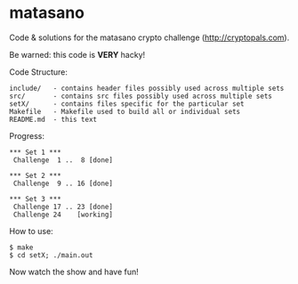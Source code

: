 matasano
========

Code &amp; solutions for the matasano crypto challenge (http://cryptopals.com).

Be warned: this code is **VERY** hacky!

Code Structure:

    include/   - contains header files possibly used across multiple sets
    src/       - contains src files possibly used across multiple sets
    setX/      - contains files specific for the particular set
    Makefile   - Makefile used to build all or individual sets
    README.md  - this text

Progress:

    *** Set 1 ***
     Challenge  1 ..  8 [done]

    *** Set 2 ***
     Challenge  9 .. 16 [done]

    *** Set 3 ***
     Challenge 17 .. 23 [done]
     Challenge 24    [working]

How to use:

    $ make
    $ cd setX; ./main.out

Now watch the show and have fun!
